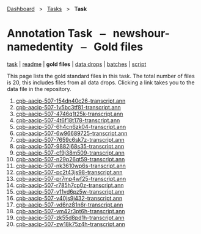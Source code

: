 [Dashboard](../../index.md)  &nbsp; > &nbsp; [Tasks](../index.md)  &nbsp; > &nbsp; **Task** 

# Annotation Task &nbsp; ⎯ &nbsp; newshour-namedentity &nbsp; ⎯ &nbsp; Gold files

[task](index.md) | [readme](readme.md) | **gold files** | [data drops](drops/index.md) | [batches](batches.md) | [script](script.md) 

This page lists the gold standard files in this task. The total number of files is 20, this includes files from all data drops. Clicking a link takes you to the data file in the repository.

1. [cpb-aacip-507-154dn40c26-transcript.ann](https://github.com/clamsproject/aapb-annotations/tree/45c9efba61a2591e9fa07502c071d162c5cb99e6/newshour-namedentity/golds/cpb-aacip-507-154dn40c26-transcript.ann)
1. [cpb-aacip-507-1v5bc3tf81-transcript.ann](https://github.com/clamsproject/aapb-annotations/tree/45c9efba61a2591e9fa07502c071d162c5cb99e6/newshour-namedentity/golds/cpb-aacip-507-1v5bc3tf81-transcript.ann)
1. [cpb-aacip-507-4746q1t25k-transcript.ann](https://github.com/clamsproject/aapb-annotations/tree/45c9efba61a2591e9fa07502c071d162c5cb99e6/newshour-namedentity/golds/cpb-aacip-507-4746q1t25k-transcript.ann)
1. [cpb-aacip-507-4t6f18t178-transcript.ann](https://github.com/clamsproject/aapb-annotations/tree/45c9efba61a2591e9fa07502c071d162c5cb99e6/newshour-namedentity/golds/cpb-aacip-507-4t6f18t178-transcript.ann)
1. [cpb-aacip-507-6h4cn6zk04-transcript.ann](https://github.com/clamsproject/aapb-annotations/tree/45c9efba61a2591e9fa07502c071d162c5cb99e6/newshour-namedentity/golds/cpb-aacip-507-6h4cn6zk04-transcript.ann)
1. [cpb-aacip-507-6w96689725-transcript.ann](https://github.com/clamsproject/aapb-annotations/tree/45c9efba61a2591e9fa07502c071d162c5cb99e6/newshour-namedentity/golds/cpb-aacip-507-6w96689725-transcript.ann)
1. [cpb-aacip-507-7659c6sk7z-transcript.ann](https://github.com/clamsproject/aapb-annotations/tree/45c9efba61a2591e9fa07502c071d162c5cb99e6/newshour-namedentity/golds/cpb-aacip-507-7659c6sk7z-transcript.ann)
1. [cpb-aacip-507-9882j68s35-transcript.ann](https://github.com/clamsproject/aapb-annotations/tree/45c9efba61a2591e9fa07502c071d162c5cb99e6/newshour-namedentity/golds/cpb-aacip-507-9882j68s35-transcript.ann)
1. [cpb-aacip-507-cf9j38m509-transcript.ann](https://github.com/clamsproject/aapb-annotations/tree/45c9efba61a2591e9fa07502c071d162c5cb99e6/newshour-namedentity/golds/cpb-aacip-507-cf9j38m509-transcript.ann)
1. [cpb-aacip-507-n29p26qt59-transcript.ann](https://github.com/clamsproject/aapb-annotations/tree/45c9efba61a2591e9fa07502c071d162c5cb99e6/newshour-namedentity/golds/cpb-aacip-507-n29p26qt59-transcript.ann)
1. [cpb-aacip-507-nk3610wp6s-transcript.ann](https://github.com/clamsproject/aapb-annotations/tree/45c9efba61a2591e9fa07502c071d162c5cb99e6/newshour-namedentity/golds/cpb-aacip-507-nk3610wp6s-transcript.ann)
1. [cpb-aacip-507-pc2t43js98-transcript.ann](https://github.com/clamsproject/aapb-annotations/tree/45c9efba61a2591e9fa07502c071d162c5cb99e6/newshour-namedentity/golds/cpb-aacip-507-pc2t43js98-transcript.ann)
1. [cpb-aacip-507-pr7mp4wf25-transcript.ann](https://github.com/clamsproject/aapb-annotations/tree/45c9efba61a2591e9fa07502c071d162c5cb99e6/newshour-namedentity/golds/cpb-aacip-507-pr7mp4wf25-transcript.ann)
1. [cpb-aacip-507-r785h7cp0z-transcript.ann](https://github.com/clamsproject/aapb-annotations/tree/45c9efba61a2591e9fa07502c071d162c5cb99e6/newshour-namedentity/golds/cpb-aacip-507-r785h7cp0z-transcript.ann)
1. [cpb-aacip-507-v11vd6pz5w-transcript.ann](https://github.com/clamsproject/aapb-annotations/tree/45c9efba61a2591e9fa07502c071d162c5cb99e6/newshour-namedentity/golds/cpb-aacip-507-v11vd6pz5w-transcript.ann)
1. [cpb-aacip-507-v40js9j432-transcript.ann](https://github.com/clamsproject/aapb-annotations/tree/45c9efba61a2591e9fa07502c071d162c5cb99e6/newshour-namedentity/golds/cpb-aacip-507-v40js9j432-transcript.ann)
1. [cpb-aacip-507-vd6nz81n6r-transcript.ann](https://github.com/clamsproject/aapb-annotations/tree/45c9efba61a2591e9fa07502c071d162c5cb99e6/newshour-namedentity/golds/cpb-aacip-507-vd6nz81n6r-transcript.ann)
1. [cpb-aacip-507-vm42r3pt6h-transcript.ann](https://github.com/clamsproject/aapb-annotations/tree/45c9efba61a2591e9fa07502c071d162c5cb99e6/newshour-namedentity/golds/cpb-aacip-507-vm42r3pt6h-transcript.ann)
1. [cpb-aacip-507-zk55d8pd1h-transcript.ann](https://github.com/clamsproject/aapb-annotations/tree/45c9efba61a2591e9fa07502c071d162c5cb99e6/newshour-namedentity/golds/cpb-aacip-507-zk55d8pd1h-transcript.ann)
1. [cpb-aacip-507-zw18k75z4h-transcript.ann](https://github.com/clamsproject/aapb-annotations/tree/45c9efba61a2591e9fa07502c071d162c5cb99e6/newshour-namedentity/golds/cpb-aacip-507-zw18k75z4h-transcript.ann)
